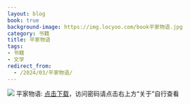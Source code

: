 ```yaml
---
layout: blog
book: true
background-image: https://img.locyoo.com/book平家物语.jpg
category: 书籍
title: 平家物语
tags:
- 书籍
- 文学
redirect_from:
  - /2024/03/平家物语/
---
```

![](https://img.locyoo.com/book平家物语.jpg)
平家物语: <a name = "ref1" href="https://url18.ctfile.com/f/50983618-1225827469-3a3280?p=3619">点击下载</a>，访问密码请点击右上方“关于”自行查看
